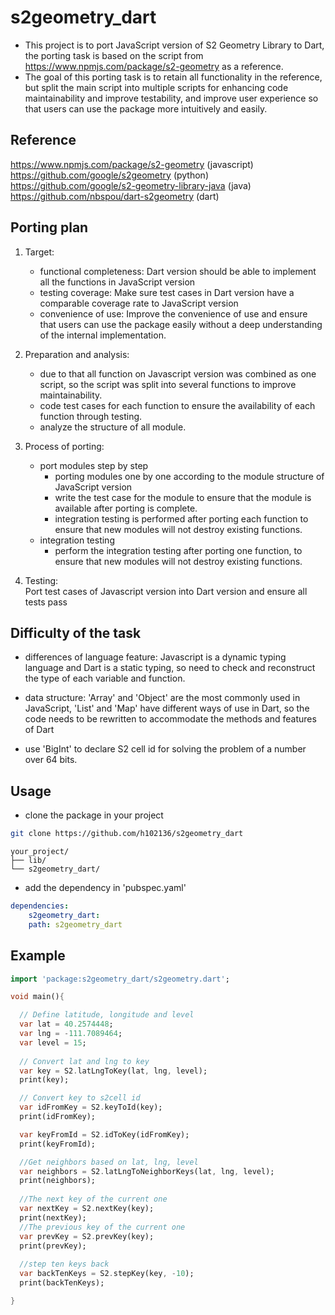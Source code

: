 # s2geometry_dart

- This project is to port JavaScript version of S2 Geometry Library to Dart, the porting task is based on the script from  https://www.npmjs.com/package/s2-geometry as a reference.
- The goal of this porting task is to retain all functionality in the reference, but split the main script into multiple scripts for enhancing code maintainability and improve testability, and improve user experience so that users can use the package more intuitively and easily.

## Reference

https://www.npmjs.com/package/s2-geometry (javascript)  
https://github.com/google/s2geometry (python)   
https://github.com/google/s2-geometry-library-java (java)  
https://github.com/nbspou/dart-s2geometry (dart)

## Porting plan

1. Target: 
    - functional completeness: Dart version should be able to implement all the functions in JavaScript version
    - testing coverage: Make sure test cases in Dart version have a comparable coverage rate to JavaScript version
    - convenience of use: Improve the convenience of use and ensure that users can use the package easily without a deep understanding of the internal implementation.

2. Preparation and analysis: 
    - due to that all function on Javascript version was combined as one script, so the script was split into several functions to improve maintainability.
    - code test cases for each function to ensure the availability of each function through testing.
    - analyze the structure of all module.

3. Process of porting:
    - port modules step by step
        - porting modules one by one according to the module structure of JavaScript version
        - write the test case for the module to ensure that the module is available after porting is complete.
        - integration testing is performed after porting each function to ensure that new modules will not destroy existing functions.
    - integration testing
        - perform the integration testing after porting one function, to ensure that new modules will not destroy existing functions.
4. Testing:  
Port test cases of Javascript version into Dart version and ensure all tests pass



## Difficulty of the task

- differences of language feature: Javascript is a dynamic typing language and Dart is a static typing, so need to check and reconstruct the type of each variable and function.

- data structure: 'Array' and 'Object' are the most commonly used in JavaScript, 'List' and 'Map' have different ways of use in Dart, so the code needs to be rewritten to accommodate the methods and features of Dart

- use 'BigInt' to declare S2 cell id for solving the problem of a number over 64 bits.

## Usage

- clone the package in your project

```sh
git clone https://github.com/h102136/s2geometry_dart
```
```
your_project/
├── lib/
└── s2geometry_dart/
```
- add the dependency in 'pubspec.yaml'

```yaml
dependencies:
    s2geometry_dart:
    path: s2geometry_dart
```
## Example
```dart
import 'package:s2geometry_dart/s2geometry.dart';

void main(){

  // Define latitude, longitude and level
  var lat = 40.2574448;
  var lng = -111.7089464;
  var level = 15;
  
  // Convert lat and lng to key 
  var key = S2.latLngToKey(lat, lng, level);
  print(key);

  // Convert key to s2cell id 
  var idFromKey = S2.keyToId(key);
  print(idFromKey);

  var keyFromId = S2.idToKey(idFromKey);
  print(keyFromId);

  //Get neighbors based on lat, lng, level
  var neighbors = S2.latLngToNeighborKeys(lat, lng, level);
  print(neighbors);
  
  //The next key of the current one
  var nextKey = S2.nextKey(key);
  print(nextKey);
  //The previous key of the current one
  var prevKey = S2.prevKey(key);
  print(prevKey); 
  
  //step ten keys back 
  var backTenKeys = S2.stepKey(key, -10);
  print(backTenKeys); 

}
```

    

